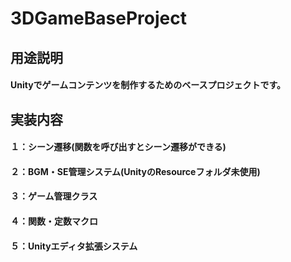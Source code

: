 # 3DGameBaseProject

## 用途説明
#### Unityでゲームコンテンツを制作するためのベースプロジェクトです。

## 実装内容
#### １：シーン遷移(関数を呼び出すとシーン遷移ができる)
#### ２：BGM・SE管理システム(UnityのResourceフォルダ未使用)
#### ３：ゲーム管理クラス
#### ４：関数・定数マクロ
#### ５：Unityエディタ拡張システム
